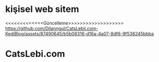 # kişisel web sitem 


<<<<<<<<<<<<<Güncelleme>>>>>>>>>>>>>>>>>>>
https://github.com/Dilanngul/CatsLebii.com-KediBlog/assets/87490645/b5b08316-d16a-4a07-8df6-9f538245bbba
                                  

# CatsLebi.com
